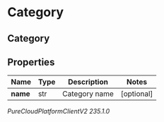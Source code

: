 # Category

## Category

## Properties

|Name | Type | Description | Notes|
|------------ | ------------- | ------------- | -------------|
| **name** | str | Category name | [optional] |



_PureCloudPlatformClientV2 235.1.0_
